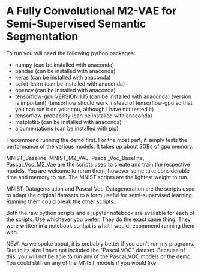 # A Fully Convolutional M2-VAE for Semi-Supervised Semantic Segmentation

To run you will need the following python packages:

* numpy (can be installed with anaconda)
* pandas (can be installed with anaconda)
* keras (can be installed with anaconda)
* scikit-learn (can be installed with anaconda)
* opencv (can be installed with anaconda)
* tensorflow-gpu VERSION 1.15 (can be installed with anaconda) (version is important)
(tensorflow should work instead of tensorflow-gpu so that you can run it on your cpu, although I
have not tested it)
* tensorflow-probability (can be installed with anaconda)
* matplotlib (can be installed with anaconda)
* albumentations (can be installed with pip)


I recommend running the demo first. For the most part, it simply tests the performance of 
the various models. It takes up about 3GBs of gpu memory.

MNIST_Baseline, MNIST_M2_VAE, Pascal_Voc_Baseline, Pascal_Voc_M2_Vae are the scripts
used to create and train the respective models. You are welcome to rerun them, however some take
considerable time and memory to run. The MNIST scripts are the lightest weight to run.

MNIST_Datageneration and Pascal_Voc_Datageneration are the scripts used to adapt the original
datasets to a form useful for semi-supervised learning. Running them could break the other scripts.

Both the raw python scripts and a jupyter notebook are available for each of the scripts. Use whichever you prefer. They do the exact same thing. They were written in a notebook so that
is what I would recommend running them with.



NEW:
As we spoke about, it is probably better if you don't run my programs. Due to its size I have not included the "Pascal VOC" dataset. Because of this, you will not be able to run any of the Pascal_VOC models or the demo. You could still run any of the MNIST models if you would like
